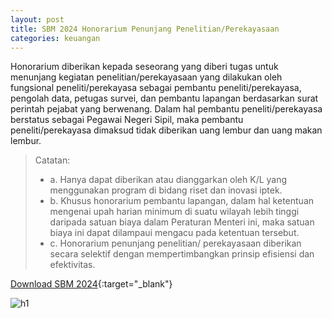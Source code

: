 ```yaml
---
layout: post
title: SBM 2024 Honorarium Penunjang Penelitian/Perekayasaan
categories: keuangan
---
```


Honorarium diberikan kepada seseorang yang diberi tugas untuk menunjang kegiatan penelitian/perekayasaan yang dilakukan oleh fungsional peneliti/perekayasa sebagai pembantu peneliti/perekayasa, pengolah data, petugas survei, dan pembantu lapangan berdasarkan surat perintah pejabat yang berwenang.
Dalam hal pembantu peneliti/perekayasa berstatus sebagai Pegawai Negeri Sipil, maka pembantu peneliti/perekayasa dimaksud tidak diberikan uang lembur dan uang makan lembur.

> Catatan:
> - a. Hanya dapat diberikan atau dianggarkan oleh K/L yang menggunakan program di bidang riset dan inovasi iptek.
> - b. Khusus honorarium pembantu lapangan, dalam hal ketentuan mengenai upah harian minimum di suatu wilayah lebih tinggi daripada satuan biaya dalam Peraturan Menteri ini, maka satuan biaya ini dapat dilampaui mengacu pada ketentuan tersebut.
> - c. Honorarium penunjang penelitian/ perekayasaan diberikan secara selektif dengan mempertimbangkan prinsip efisiensi dan efektivitas.

[Download SBM 2024](https://jdih.kemenkeu.go.id/download/8be2507a-7c39-480f-b271-88e74e59e272/2023pmkeuangan049.pdf){:target="_blank"}

![h1](https://blogger.googleusercontent.com/img/b/R29vZ2xl/AVvXsEgmBFXqe4gmgZhIW-j1kb_yumxQ3f9Pb_KxoQW3gyopbybH4GlNdRtJAZojmKi4jBSUG2nb-BtYNn62H1IQnUhg1GbU4mkB-pxlHefS8aLXlkUYMdlAZdhQS35kT3rhIceSB3N23SiOkDMIcIxyOOvacPgIQ6A8yCtZElK-cwEYGzpBIw/s1600/sbm_2024_1_Page_05.jpg)

